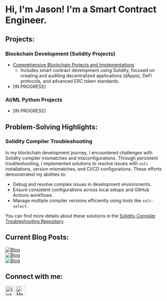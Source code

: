 # Hi, I'm Jason! I'm a Smart Contract Engineer.

## Projects:

### Blockchain Development (Solidity Projects)
- [Comprehensive Blockchain Projects and Implementations](https://github.com/jason-victor1/Blockchain-Development.git)
  - Includes smart contract development using Solidity, focused on creating and auditing decentralized applications (dApps), DeFi protocols, and advanced ERC token standards.
- [IN PROGRESS]

### AI/ML Python Projects
- [IN PROGRESS]

## Problem-Solving Highlights:
### Solidity Compiler Troubleshooting
In my blockchain development journey, I encountered challenges with Solidity compiler mismatches and misconfigurations. Through persistent troubleshooting, I implemented solutions to resolve issues with `solc` installations, version mismatches, and CI/CD configurations. These efforts demonstrated my abilities to:
- Debug and resolve complex issues in development environments.
- Ensure consistent configurations across local setups and GitHub Actions workflows.
- Manage multiple compiler versions efficiently using tools like `solc-select`.

You can find more details about these solutions in the [Solidity Compiler Troubleshooting Repository](https://github.com/jason-victor1/solidity-compiler-troubleshooting.git).

## Current Blog Posts:
[![Blog](https://img.shields.io/badge/Read%20Blog-How%20to%20Stop%20SIM%20Swapping%20Scams%20with%20Blockchain%20Technology-darkblue)](https://medium.com/@jasonvictor19/how-to-stop-sim-swapping-scams-with-blockchain-technology-2c97e60cc566)  
[![Blog](https://img.shields.io/badge/Read%20Blog-Why%20Blockchain%20Can’t%20Be%20Hacked%3A%20Breaking%20Down%20Its%20Security%20Features-darkblue)](https://medium.com/@jasonvictor19/why-blockchain-cant-be-hacked-breaking-down-its-security-features-f3a0fda29976)  
[![Blog](https://img.shields.io/badge/Read%20Blog-Solidity%20Development%3A%20Developing%20the%20Timelock%20Smart%20Contract-darkblue)](https://medium.com/@jasonvictor19/solidity-development-developing-the-timelock-smart-contract-c479800b4609)

## Connect with me:

<a href="https://linkedin.com">
  <img align="left" alt="LinkedIn" width="30px" src="https://img.icons8.com/fluent/48/000000/linkedin.png" />
</a>

<a href="https://medium.com">
  <img align="left" alt="Medium" width="30px" src="https://upload.wikimedia.org/wikipedia/commons/e/ec/Medium_logo_Monogram.svg" />
</a>

<!-- Make sure to add some space after the icons -->
<br />
<br />

<!-- Now add your actual link references below -->
[linkedin]: https://linkedin.com
[medium]: https://medium.com


